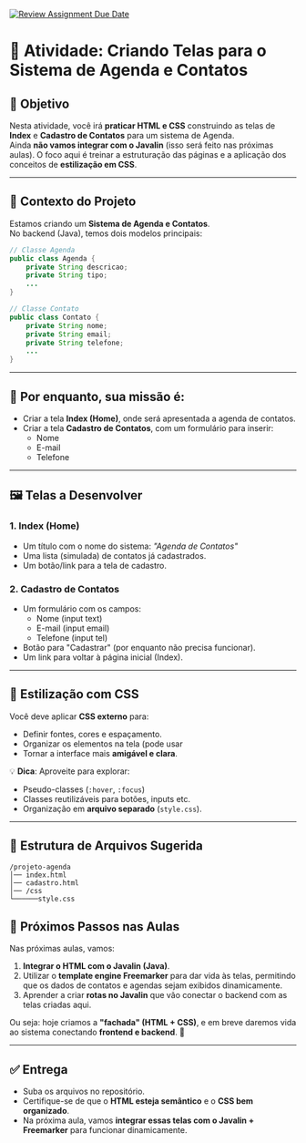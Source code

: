[![Review Assignment Due Date](https://classroom.github.com/assets/deadline-readme-button-22041afd0340ce965d47ae6ef1cefeee28c7c493a6346c4f15d667ab976d596c.svg)](https://classroom.github.com/a/VKInURVt)
# 📒 Atividade: Criando Telas para o Sistema de Agenda e Contatos

## 🎯 Objetivo
Nesta atividade, você irá **praticar HTML e CSS** construindo as telas de **Index** e **Cadastro de Contatos** para um sistema de Agenda.  
Ainda **não vamos integrar com o Javalin** (isso será feito nas próximas aulas). O foco aqui é treinar a estruturação das páginas e a aplicação dos conceitos de **estilização em CSS**.

---

## 📌 Contexto do Projeto
Estamos criando um **Sistema de Agenda e Contatos**.  
No backend (Java), temos dois modelos principais:

```java
// Classe Agenda
public class Agenda {
    private String descricao;
    private String tipo;
    ...
}

// Classe Contato
public class Contato {
    private String nome;
    private String email;
    private String telefone;
    ...
}
```
---

## 🚀 Por enquanto, sua missão é:

- Criar a tela **Index (Home)**, onde será apresentada a agenda de contatos.  
- Criar a tela **Cadastro de Contatos**, com um formulário para inserir:  
  - Nome  
  - E-mail  
  - Telefone  

---

## 🖼️ Telas a Desenvolver

### 1. **Index (Home)**
- Um título com o nome do sistema: *"Agenda de Contatos"*  
- Uma lista (simulada) de contatos já cadastrados.  
- Um botão/link para a tela de cadastro.  

### 2. **Cadastro de Contatos**
- Um formulário com os campos:  
  - Nome (input text)  
  - E-mail (input email)  
  - Telefone (input tel)  
- Botão para "Cadastrar" (por enquanto não precisa funcionar).  
- Um link para voltar à página inicial (Index).  

---

## 🎨 Estilização com CSS

Você deve aplicar **CSS externo** para:  
- Definir fontes, cores e espaçamento.  
- Organizar os elementos na tela (pode usar   
- Tornar a interface mais **amigável e clara**.  

💡 **Dica**: Aproveite para explorar:  
- Pseudo-classes (`:hover`, `:focus`)  
- Classes reutilizáveis para botões, inputs etc.  
- Organização em **arquivo separado** (`style.css`).  

---

## 📂 Estrutura de Arquivos Sugerida

```
/projeto-agenda
│── index.html
│── cadastro.html
│── /css
└──────style.css
```

## 🚀 Próximos Passos nas Aulas

Nas próximas aulas, vamos:  
1. **Integrar o HTML com o Javalin (Java)**.  
2. Utilizar o **template engine Freemarker** para dar vida às telas, permitindo que os dados de contatos e agendas sejam exibidos dinamicamente.  
3. Aprender a criar **rotas no Javalin** que vão conectar o backend com as telas criadas aqui.  

Ou seja: hoje criamos a **"fachada" (HTML + CSS)**, e em breve daremos vida ao sistema conectando **frontend e backend**. 🎉  

---

## ✅ Entrega

- Suba os arquivos no repositório.  
- Certifique-se de que o **HTML esteja semântico** e o **CSS bem organizado**.  
- Na próxima aula, vamos **integrar essas telas com o Javalin + Freemarker** para funcionar dinamicamente.  
